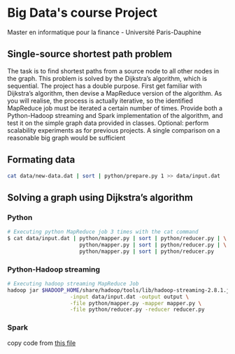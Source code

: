 # Big Data's course Project

Master en informatique pour la finance - Université Paris-Dauphine

## Single-source shortest path problem

The task is to find shortest paths from a source node to all other nodes in the graph. This problem is solved by the Dijkstra’s algorithm, which is sequential.
The project has a double purpose. First get familiar with Dijkstra’s algorithm, then devise a MapReduce version of the algorithm. As you will realise, the process is actually iterative, so the identified MapReduce job must be iterated a certain number of times.
Provide both a Python-Hadoop streaming and Spark implementation of the algorithm, and test it on the simple graph data provided in classes.
Optional: perform scalability experiments as for previous projects. A single comparison on a reasonable big graph would be sufficient

## Formating data

```sh
cat data/new-data.dat | sort | python/prepare.py 1 >> data/input.dat
```

## Solving a graph using Dijkstra’s algorithm

### Python

```sh
# Executing python MapReduce job 3 times with the cat command
$ cat data/input.dat | python/mapper.py | sort | python/reducer.py | \
                       python/mapper.py | sort | python/reducer.py | \
                       python/mapper.py | sort | python/reducer.py
```

### Python-Hadoop streaming

```sh
# Executing hadoop streaming MapReduce Job
hadoop jar $HADOOP_HOME/share/hadoop/tools/lib/hadoop-streaming-2.8.1.jar \
                    -input data/input.dat -output output \
                    -file python/mapper.py -mapper mapper.py \
                    -file python/reducer.py -reducer reducer.py
```

### Spark

copy code from [this file](spark.py)
